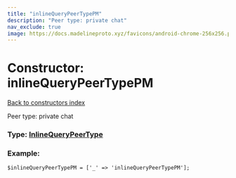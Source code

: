 ```yaml
---
title: "inlineQueryPeerTypePM"
description: "Peer type: private chat"
nav_exclude: true
image: https://docs.madelineproto.xyz/favicons/android-chrome-256x256.png
---
```

# Constructor: inlineQueryPeerTypePM  
[Back to constructors index](/API_docs/constructors/index.html)



Peer type: private chat




### Type: [InlineQueryPeerType](/API_docs/types/InlineQueryPeerType.html)


### Example:

```
$inlineQueryPeerTypePM = ['_' => 'inlineQueryPeerTypePM'];
```  
